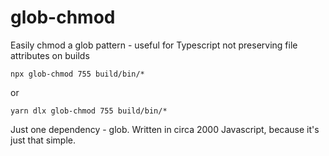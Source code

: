 # glob-chmod
Easily chmod a glob pattern - useful for Typescript not preserving file attributes on builds

```
npx glob-chmod 755 build/bin/*
```

or

```
yarn dlx glob-chmod 755 build/bin/*
```

Just one dependency - glob. Written in circa 2000 Javascript, because it's just that simple.